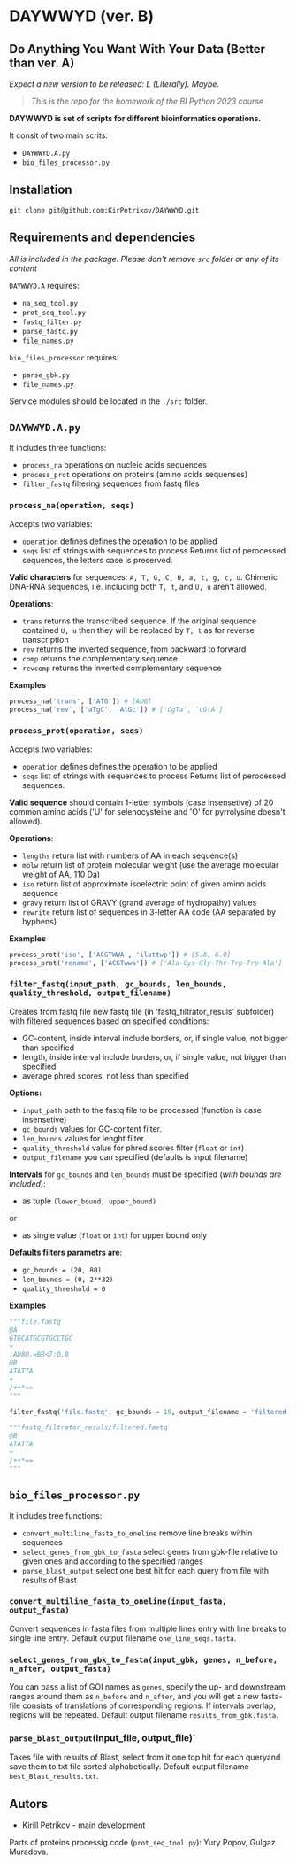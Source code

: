 # DAYWWYD (ver. B)
## Do Anything You Want With Your Data (Better than ver. A)
*Expect a new version to be released: L (Literally). Maybe.*
> *This is the repo for the homework of the BI Python 2023 course*

**DAYWWYD is set of scripts for different bioinformatics operations.**

It consit of two main scrits:
- `DAYWWYD.A.py`
- `bio_files_processor.py`

## Installation
`git clone git@github.com:KirPetrikov/DAYWWYD.git`

## Requirements and dependencies
*All is included in the package. Please don't remove `src` folder or any of its content*

`DAYWWYD.A` requires:
- `na_seq_tool.py`
- `prot_seq_tool.py`
- `fastq_filter.py`
- `parse_fastq.py`
- `file_names.py`

`bio_files_processor` requires:
- `parse_gbk.py`
- `file_names.py`

Service modules should be located in the `./src` folder.

## `DAYWWYD.A.py`

It includes three functions:
- `process_na` operations on nucleic acids sequences
- `process_prot` operations on proteins (amino acids sequenses)
- `filter_fastq` filtering sequences from fastq files

### `process_na(operation, seqs)`

Accepts two variables:
- `operation` defines defines the operation to be applied
- `seqs` list of strings with sequences to process
Returns list of perocessed sequences, the letters case is preserved.

**Valid characters** for sequences: `A, T, G, C, U, a, t, g, c, u`. Chimeric DNA-RNA sequences, i.e. including both `T, t`, and `U, u` aren't allowed.

**Operations**:
- `trans` returns the transcribed sequence. If the original sequence contained `U, u` then they will be replaced by `T, t` as for reverse transcription
- `rev` returns the inverted sequence, from backward to forward
- `comp` returns the complementary sequence
- `revcomp` returns the inverted complementary sequence

**Examples**
```python
process_na('trans', ['ATG']) # [AUG]
process_na('rev', ['aTgC', 'AtGc']) # ['CgTa', 'cGtA']
```

### `process_prot(operation, seqs)`
Accepts two variables:
- `operation` defines defines the operation to be applied
- `seqs` list of strings with sequences to process
Returns list of perocessed sequences.

**Valid sequence** should contain 1-letter symbols (case insensetive) of 20 common amino acids ('U' for selenocysteine and 'O' for pyrrolysine doesn't allowed).

**Operations**:
- `lengths` return list with numbers of AA in each sequence(s)
- `molw` return list of protein molecular weight (use the average molecular weight of AA, 110 Da)
- `iso` return list of approximate isoelectric point of given amino acids sequence
- `gravy` return list of GRAVY (grand average of hydropathy) values
- `rewrite` return list of sequences in 3-letter AA code (AA separated by hyphens)

**Examples**
```python
process_prot('iso', ['ACGTWWA', 'ilattwp']) # [5.8, 6.0]
process_prot('rename', ['ACGTwwa']) # ['Ala-Cys-Gly-Thr-Trp-Trp-Ala']
```

### `filter_fastq(input_path, gc_bounds, len_bounds, quality_threshold, output_filename)`
Creates from fastq file new fastq file (in 'fastq_filtrator_resuls' subfolder) with filtered sequences based on specified conditions:
- GC-content, inside interval include borders, or, if single value, not bigger than specified
- length, inside interval include borders, or, if single value, not bigger than specified
- average phred scores, not less than specified

**Options:**
- `input_path` path to the fastq file to be processed (function is case insensetive)
- `gc_bounds` values for GC-content filter.
- `len_bounds` values for lenght filter
- `quality_threshold` value for phred scores filter (`float` or `int`)
- `output_filename` you can specified (defaults is input filename)

**Intervals** for `gc_bounds` and `len_bounds` must be specified (*with bounds are included*):
- as tuple `(lower_bound, upper_bound)`

or

- as single value (`float` or `int`) for upper bound only

**Defaults filters parametrs are**:
- `gc_bounds = (20, 80)`
- `len_bounds = (0, 2**32)`
- `quality_threshold = 0`

**Examples**

```python
"""file.fastq
@A
GTGCATGCGTGCCTGC
+
;AD8@.=BB<7:D.B
@B
ATATTA
+
/++*==
"""

filter_fastq('file.fastq', gc_bounds = 10, output_filename = 'filtered')

"""fastq_filtrator_resuls/filtered.fastq
@B
ATATTA
+
/++*==
"""
```

## `bio_files_processor.py`

It includes tree functions:
- `convert_multiline_fasta_to_oneline` remove line breaks within sequences
- `select_genes_from_gbk_to_fasta` select genes from gbk-file relative to given ones and according to the specified ranges
- `parse_blast_output` select one best hit for each query from file with results of Blast

### `convert_multiline_fasta_to_oneline(input_fasta, output_fasta)`
Convert sequences in fasta files from multiple lines entry with line breaks to single line entry.
Default output filename `one_line_seqs.fasta`.

### `select_genes_from_gbk_to_fasta(input_gbk, genes, n_before, n_after, output_fasta)`
You can pass a list of GOI names as `genes`, specify the up- and downstream ranges around them as `n_before` and `n_after`, and you will get a new fasta-file consists of translations of corresponding regions.
If intervals overlap, regions will be repeated.
Default output filename `results_from_gbk.fasta`.

### `parse_blast_output`(input_file, output_file)`
Takes file with results of Blast, select from it one top hit for each queryand save them to txt file sorted alphabetically.
Default output filename `best_Blast_results.txt`.

## Autors
- Kirill Petrikov - main development

Parts of proteins processig code (`prot_seq_tool.py`): Yury Popov, Gulgaz Muradova.    

